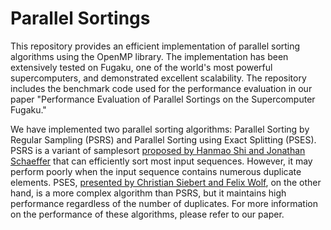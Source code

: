 # Parallel Sortings
This repository provides an efficient implementation of parallel sorting algorithms using the OpenMP library. The implementation has been extensively tested on Fugaku, one of the world's most powerful supercomputers, and demonstrated excellent scalability. The repository includes the benchmark code used for the performance evaluation in our paper "Performance Evaluation of Parallel Sortings on the Supercomputer Fugaku."

We have implemented two parallel sorting algorithms: Parallel Sorting by Regular Sampling (PSRS) and Parallel Sorting using Exact Splitting (PSES). PSRS is a variant of samplesort [proposed by Hanmao Shi and Jonathan Schaeffer](https://doi.org/10.1016/0743-7315(92)90075-X) that can efficiently sort most input sequences. However, it may perform poorly when the input sequence contains numerous duplicate elements. PSES, [presented by Christian Siebert and Felix Wolf](https://publications.rwth-aachen.de/record/50880), on the other hand, is a more complex algorithm than PSRS, but it maintains high performance regardless of the number of duplicates. For more information on the performance of these algorithms, please refer to our paper.
